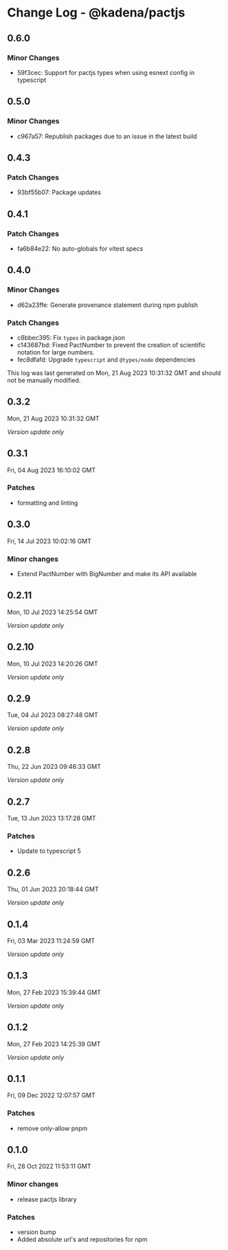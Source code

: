 # Change Log - @kadena/pactjs

## 0.6.0

### Minor Changes

- 59f3cec: Support for pactjs types when using esnext config in typescript

## 0.5.0

### Minor Changes

- c967a57: Republish packages due to an issue in the latest build

## 0.4.3

### Patch Changes

- 93bf55b07: Package updates

## 0.4.1

### Patch Changes

- fa6b84e22: No auto-globals for vitest specs

## 0.4.0

### Minor Changes

- d62a23ffe: Generate provenance statement during npm publish

### Patch Changes

- c8bbec395: Fix `types` in package.json
- c143687bd: Fixed PactNumber to prevent the creation of scientific notation for
  large numbers.
- fec8dfafd: Upgrade `typescript` and `@types/node` dependencies

This log was last generated on Mon, 21 Aug 2023 10:31:32 GMT and should not be
manually modified.

## 0.3.2

Mon, 21 Aug 2023 10:31:32 GMT

_Version update only_

## 0.3.1

Fri, 04 Aug 2023 16:10:02 GMT

### Patches

- formatting and linting

## 0.3.0

Fri, 14 Jul 2023 10:02:16 GMT

### Minor changes

- Extend PactNumber with BigNumber and make its API available

## 0.2.11

Mon, 10 Jul 2023 14:25:54 GMT

_Version update only_

## 0.2.10

Mon, 10 Jul 2023 14:20:26 GMT

_Version update only_

## 0.2.9

Tue, 04 Jul 2023 08:27:48 GMT

_Version update only_

## 0.2.8

Thu, 22 Jun 2023 09:46:33 GMT

_Version update only_

## 0.2.7

Tue, 13 Jun 2023 13:17:28 GMT

### Patches

- Update to typescript 5

## 0.2.6

Thu, 01 Jun 2023 20:18:44 GMT

_Version update only_

## 0.1.4

Fri, 03 Mar 2023 11:24:59 GMT

_Version update only_

## 0.1.3

Mon, 27 Feb 2023 15:39:44 GMT

_Version update only_

## 0.1.2

Mon, 27 Feb 2023 14:25:39 GMT

_Version update only_

## 0.1.1

Fri, 09 Dec 2022 12:07:57 GMT

### Patches

- remove only-allow pnpm

## 0.1.0

Fri, 28 Oct 2022 11:53:11 GMT

### Minor changes

- release pactjs library

### Patches

- version bump
- Added absolute url's and repositories for npm
